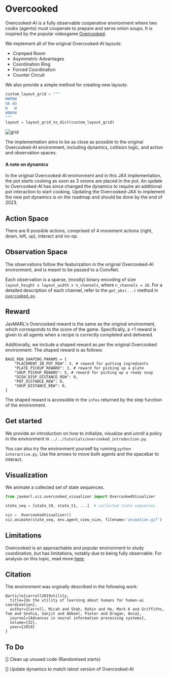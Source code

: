 # Overcooked

Overcooked-AI is a fully observable cooperative environment where two cooks (agents) must cooperate to prepare and serve onion soups. It is inspired by the popular videogame [Overcooked](https://ghosttowngames.com/overcooked/).

We implement all of the original Overcooked-AI layouts:
* Cramped Room
* Asymmetric Advantages
* Coordination Ring
* Forced Coordination
* Counter Circuit

We also provide a simple method for creating new layouts:
```python
custom_layout_grid = """
WWPWW
OA AO
W   W
WBWXW
"""
layout = layout_grid_to_dict(custom_layout_grid)
```
![grid](docs/cramped_room.gif)

The implementation aims to be as close as possible to the original Overcooked-AI environment, including dynamics, collision logic, and action and observation spaces.

#### A note on dynamics
In the original Overcooked-AI environment and in this JAX implementation, the pot starts cooking as soon as 3 onions are placed in the pot.
An update to Overcooked-AI has since changed the dynamics to require an additional pot interaction to start cooking. 
Updating the Overcooked-JAX to implement the new pot dynamics is on the roadmap and should be done by the end of 2023.

## Action Space
There are 6 possible actions, comprised of 4 movement actions (right, down, left, up), interact and no-op.

## Observation Space
The observations follow the featurization in the original Overcooked-AI environment, and is meant to be passed to a ConvNet.

Each observation is a sparse, (mostly) binary encoding of size `layout_height x layout_width x n_channels`, where `n_channels = 26`. 
For a detailed description of each channel, refer to the `get_obs(...)` method in [`overcooked.py`](overcooked.py).

## Reward

JaxMARL's Overcooked reward is the same as the original environment, which corresponds to the score of the game. Specifically, a +1 reward is given to all agents when a recipe is correctly completed and delivered.

Additionally, we include a shaped reward as per the original Overcooked environment. The shaped reward is as follows:

```
BASE_REW_SHAPING_PARAMS = {
    "PLACEMENT_IN_POT_REW": 3, # reward for putting ingredients 
    "PLATE_PICKUP_REWARD": 3, # reward for picking up a plate
    "SOUP_PICKUP_REWARD": 5, # reward for picking up a ready soup
    "DISH_DISP_DISTANCE_REW": 0,
    "POT_DISTANCE_REW": 0,
    "SOUP_DISTANCE_REW": 0,
}
```

The shaped reward is accessible in the ```infos``` returned by the step function of the environment.


## Get started
We provide an introduction on how to initialize, visualize and unroll a policy in the environment in `../../tutorials/overcooked_introduction.py`.

You can also try the environment yourself by running `python interactive.py`. Use the arrows to move both agents and the spacebar to interact.

## Visualization
We animate a collected set of state sequences.
```python
from jaxmarl.viz.overcooked_visualizer import OvercookedVisualizer

state_seq = [state_t0, state_t1, ...]  # collected state sequences

viz =  OvercookedVisualizer()
viz.animate(state_seq, env.agent_view_size, filename='animation.gif')

```

## Limitations
Overcooked is an approachable and popular environment to study coordination, but has limitations, notably due to being fully observable.
For analysis on this topic, read more [here](https://arxiv.org/abs/2306.09309).

## Citation
The environment was orginally described in the following work:
```
@article{carroll2019utility,
  title={On the utility of learning about humans for human-ai coordination},
  author={Carroll, Micah and Shah, Rohin and Ho, Mark K and Griffiths, Tom and Seshia, Sanjit and Abbeel, Pieter and Dragan, Anca},
  journal={Advances in neural information processing systems},
  volume={32},
  year={2019}
}
```

## To Do
[] Clean up unused code (Randomised starts)

[] Update dynamics to match latest version of Overcooked-AI
